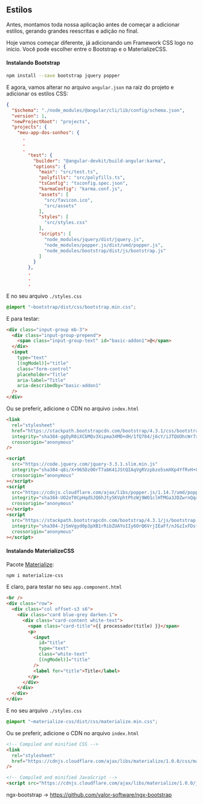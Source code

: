 ## Estilos

Antes, montamos toda nossa aplicação antes de começar a adicionar estilos, gerando grandes reescritas e adição no final.

Hoje vamos começar diferente, já adicionando um Framework CSS logo no início. Você pode escolher entre o Bootstrap e o MaterializeCSS.

#### Instalando Bootstrap

```bash
npm install --save bootstrap jquery popper
```

E agora, vamos alterar no arquivo `angular.json` na raiz do projeto e adicionar os estilos CSS:

```json
{
  "$schema": "./node_modules/@angular/cli/lib/config/schema.json",
  "version": 1,
  "newProjectRoot": "projects",
  "projects": {
    "meu-app-dos-sonhos": {
      .
      .
      .
        "test": {
          "builder": "@angular-devkit/build-angular:karma",
          "options": {
            "main": "src/test.ts",
            "polyfills": "src/polyfills.ts",
            "tsConfig": "tsconfig.spec.json",
            "karmaConfig": "karma.conf.js",
            "assets": [
              "src/favicon.ico",
              "src/assets"
            ],
            "styles": [
              "src/styles.css"
            ],
            "scripts": [
              "node_modules/jquery/dist/jquery.js",
              "node_modules/popper.js/dist/umd/popper.js",
              "node_modules/bootstrap/dist/js/bootstrap.js"
            ]
          }
        },
        .
        .
        .
```

E no seu arquivo `./styles.css`

```css
@import "~bootstrap/dist/css/bootstrap.min.css";
```

E para testar:

```html
<div class="input-group mb-3">
  <div class="input-group-prepend">
    <span class="input-group-text" id="basic-addon1">@</span>
  </div>
  <input
    type="text"
    [(ngModel)]="title"
    class="form-control"
    placeholder="Title"
    aria-label="Title"
    aria-describedby="basic-addon1"
  />
</div>
```

Ou se preferir, adicione o CDN no arquivo `index.html`

```html
<link
  rel="stylesheet"
  href="https://stackpath.bootstrapcdn.com/bootstrap/4.3.1/css/bootstrap.min.css"
  integrity="sha384-ggOyR0iXCbMQv3Xipma34MD+dH/1fQ784/j6cY/iJTQUOhcWr7x9JvoRxT2MZw1T"
  crossorigin="anonymous"
/>

<script
  src="https://code.jquery.com/jquery-3.3.1.slim.min.js"
  integrity="sha384-q8i/X+965DzO0rT7abK41JStQIAqVgRVzpbzo5smXKp4YfRvH+8abtTE1Pi6jizo"
  crossorigin="anonymous"
></script>
<script
  src="https://cdnjs.cloudflare.com/ajax/libs/popper.js/1.14.7/umd/popper.min.js"
  integrity="sha384-UO2eT0CpHqdSJQ6hJty5KVphtPhzWj9WO1clHTMGa3JDZwrnQq4sF86dIHNDz0W1"
  crossorigin="anonymous"
></script>
<script
  src="https://stackpath.bootstrapcdn.com/bootstrap/4.3.1/js/bootstrap.min.js"
  integrity="sha384-JjSmVgyd0p3pXB1rRibZUAYoIIy6OrQ6VrjIEaFf/nJGzIxFDsf4x0xIM+B07jRM"
  crossorigin="anonymous"
></script>
```

#### Instalando MaterializeCSS

Pacote [Materialize](https://www.npmjs.com/package/angular2-materialize):

```bash
npm i materialize-css
```

E claro, para testar no seu `app.component.html`

```html
<br />
<div class="row">
  <div class="col offset-s3 s6">
    <div class="card blue-grey darken-1">
      <div class="card-content white-text">
        <span class="card-title">{{ processador(title) }}</span>
        <p>
          <input
            id="title"
            type="text"
            class="white-text"
            [(ngModel)]="title"
          />
          <label for="title">Title</label>
        </p>
      </div>
    </div>
  </div>
</div>
```

E no seu arquivo `./styles.css`

```css
@import "~materialize-css/dist/css/materialize.min.css";

```

Ou se preferir, adicione o CDN no arquivo `index.html`

```html
<!-- Compiled and minified CSS -->
<link
  rel="stylesheet"
  href="https://cdnjs.cloudflare.com/ajax/libs/materialize/1.0.0/css/materialize.min.css"
/>

<!-- Compiled and minified JavaScript -->
<script src="https://cdnjs.cloudflare.com/ajax/libs/materialize/1.0.0/js/materialize.min.js"></script>
```


ngx-bootstrap -> https://github.com/valor-software/ngx-bootstrap
